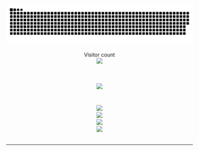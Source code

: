 
<a href=#><img src="contributions.svg"></a>

<p align="center"> 
  Visitor count<br>
  <img src="https://profile-counter.glitch.me/Joselay/count.svg" />
</p>

<h1 align="center">
    <img src="https://readme-typing-svg.herokuapp.com/?font=Righteous&size=35&center=true&vCenter=true&width=500&height=70&duration=4000&lines=Hi+There!+👋;+I'm+Smae+Tongmenglay!;" />
</h1>

<br/>
<div align="center">
  <img src="https://skillicons.dev/icons?i=react,redux,nextjs,threejs,gatsby,remix,tailwind,sass,figma,styledcomponents" /><br>
  <img src="https://skillicons.dev/icons?i=nodejs,bun,deno,express,nestjs,graphql,mongodb,firebase,supabase,mysql" /><br>
  <img src="https://skillicons.dev/icons?i=jest,docker,aws,git,github,gitlab" /><br>
  <img src="https://skillicons.dev/icons?i=js,ts,cpp,cs,java" /><br>
</div>
  <br/>
<hr/>

